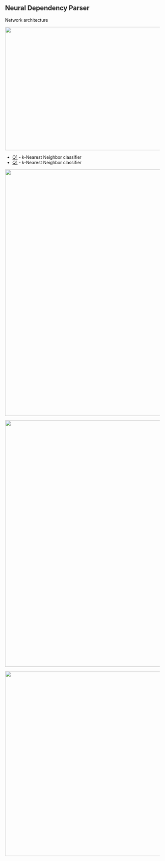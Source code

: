 ## Neural Dependency Parser

Network architecture

<p align="center">
  <img height="400" width="800" src="https://github.com/RishikeshDhayarkar/cs224n/blob/master/a3/student/parser_nn.png">
</p>

* [Q1](https://github.com/RishikeshDhayarkar/cs231n/blob/master/assignments/assignment1/knn.ipynb) - k-Nearest Neighbor classifier
* [Q1](https://github.com/RishikeshDhayarkar/cs231n/blob/master/assignments/assignment1/knn.ipynb) - k-Nearest Neighbor classifier

<p align="center">
  <img height="800" width="1000" src="https://github.com/RishikeshDhayarkar/cs224n/blob/master/a3/student/parser/parser_out.png">
</p>

<p align="center">
  <img height="800" width="1000" src="https://github.com/RishikeshDhayarkar/cs224n/blob/master/a3/student/parser/parser_out_2.png">
</p>

<p align="center">
  <img height="600" width="1000" src="https://github.com/RishikeshDhayarkar/cs224n/blob/master/a3/student/parser/parser_out_3.png">
</p>

